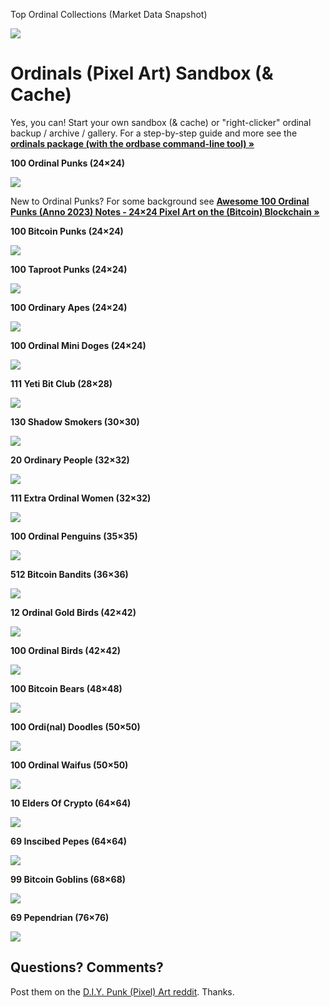 
Top Ordinal Collections (Market Data Snapshot)

![](i/ordinals-market-data.png)




# Ordinals (Pixel Art) Sandbox (& Cache)


Yes, you can!
Start your own
sandbox (& cache) or "right-clicker" ordinal backup / archive / gallery.
For a step-by-step guide and more see
the [**ordinals package (with the ordbase command-line tool) »**](ordinals)





**100 Ordinal Punks (24×24)**

![](i/ordinalpunks.png)


New to Ordinal Punks? For some background see [**Awesome 100 Ordinal Punks (Anno 2023) Notes - 24×24 Pixel Art on the (Bitcoin) Blockchain »**](https://github.com/cryptopunksnotdead/cryptopunks/tree/master/awesome-ordinalpunks)



**100 Bitcoin Punks (24×24)**

![](i/bitcoinpunks.png)


**100 Taproot Punks (24×24)**

![](i/taprootpunks.png)

**100 Ordinary Apes (24×24)**

![](i/ordinaryapes.png)



**100 Ordinal Mini Doges (24×24)**

![](i/ordinalminidoges.png)




**111 Yeti Bit Club (28×28)**

![](i/yetibitclub.png)


**130 Shadow Smokers (30×30)**

![](i/shadowsmokers.png)



**20 Ordinary People (32×32)**

![](i/ordinarypeople.png)



**111 Extra Ordinal Women (32×32)**

![](i/extraordinalwomen.png)



**100 Ordinal Penguins (35×35)**

![](i/ordinalpenguins.png)


**512 Bitcoin Bandits (36×36)**

![](i/bitcoinbandits.png)



**12 Ordinal Gold Birds (42×42)**

![](i/ordinalgoldbirds.png)


**100 Ordinal Birds (42×42)**

![](i/ordinalbirds.png)



**100 Bitcoin Bears (48×48)**

![](i/bitcoinbears.png)


**100 Ordi(nal) Doodles (50×50)**

![](i/ordidoodles.png)


**100 Ordinal Waifus (50×50)**

![](i/ordinalwaifus.png)



**10 Elders Of Crypto (64×64)**

![](i/eldersofcrypto.png)



**69 Inscibed Pepes (64×64)**

![](i/inscribedpepes.png)


**99 Bitcoin Goblins (68×68)**

![](i/bitcoingoblins.png)


**69 Pependrian (76×76)**

![](i/pependrian.png)




## Questions? Comments?

Post them on the [D.I.Y. Punk (Pixel) Art reddit](https://old.reddit.com/r/DIYPunkArt). Thanks.


